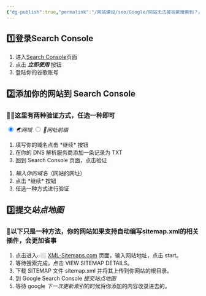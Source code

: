 ```yaml
---
{"dg-publish":true,"permalink":"/网站建设/seo/Google/网站无法被谷歌搜索到？/","dgPassFrontmatter":true,"noteIcon":"","updated":"2024-11-04T10:30:01.049+08:00"}
---
```




 <h2 class="H1_Underline">1️⃣登录Search Console</h2>
 
1. 进入[Search Console](https://search.google.com/search-console)页面
2. 点击 **_立即使用_** 按钮
3. 登陆你的谷歌账号

 <h2 class="H1_Underline">2️⃣添加你的网站到 Search Console</h2>

<h3 class="long-cang">👫🏼这里有两种验证方式，任选一种即可</h3>

<div class="tab-wrap">
    <!-- active tab on page load gets checked attribute -->
    <input type="radio" id="tab1" name="tabGroup1" class="tab" checked>
    <label for="tab1"><dfn data-info="此方式需要你完全掌握你的域名及 DNS 解析">🌏网域</dfn></label>
    <input type="radio" id="tab2" name="tabGroup1" class="tab">
    <label for="tab2"><dfn data-info="若域名由第三方提供（如 github page）可以选择此方式进行绑定">📎网址前缀</dfn></label>
    <div class="tab__content">
	    <ol>
	    <li>填写你的域名点击 *继续* 按钮</li>
	    <li>在你的 DNS 解析服务商添加一条记录为 TXT</li>
	    <li>回到 Search Console 页面，点击验证</li>
	    </ol>
    </div>
    <div class="tab__content">
	    <ol>
	    <li><dfn data-info="记得前面需要加 http://或者 https://">输入你的域名</dfn>（网站的网址）</li>
	    <li>点击 *继续* 按钮</li>
	    <li>任选一种方式进行验证</li>
		</ol>
    </div>
</div>

 <h2 class="H1_Underline">3️⃣提交<dfn data-info="站点地图(Site Map)是用来注明网站结构的文件，我们希望搜索引擎的爬虫了解我们的网站结构,以便于高效爬取内容，快速建立索引。">站点地图</dfn></h2>

<h3 class="long-cang">🛵以下只是一种方法，你的网站如果支持自动编写sitemap.xml的相关插件，会更加省事</h3>

1. 点击进入👉🏼 [XML-Sitemaps.com](https://www.xml-sitemaps.com/ "XML-Sitemaps.com") 页面，输入网站地址，点击 start。
2. 等待搜索完成，点击 VIEW SITEMAP DETAILS。
3. 下载 SITEMAP 文件 sitemap.xml 并将其上传到你网站的根目录。
4.  到 Google Search Console <dfn data-info="进入 Google Search Console 网站，然后选择左侧栏选择👉🏼站点地图👈🏼，然后输入sitemap.xml，点击提交。🤔开启VPN貌似会导致sitemap.xml提交失败">提交站点地图</dfn>
5. 等待 google <dfn data-info="Google 需要花费一定的时间才能将网页编入索引，可能长达 1-2 周的时间。">下一次更新索引</dfn>的时候将你添加的内容收录进去的。





